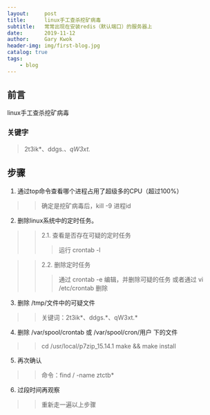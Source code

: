 ```yaml
---
layout:     post
title:      linux手工查杀挖矿病毒
subtitle:   常常出现在安装redis（默认端口）的服务器上
date:       2019-11-12
author:     Gary Kwok
header-img: img/first-blog.jpg
catalog: true
tags:
    - blog
---
```


## 前言

linux手工查杀挖矿病毒

### 关键字
> 2t3ik*、ddgs.*、qW3xt.*

## 步骤
1. 通过top命令查看哪个进程占用了超级多的CPU（超过100%）
>> 确定是挖矿病毒后，kill -9 进程id

2. 删除linux系统中的定时任务。
>> 2.1. 查看是否存在可疑的定时任务
   >>> 运行 crontab -l  

>> 2.2. 删除定时任务
   >>> 通过 crontab -e 编辑，并删除可疑的任务
   >>> 或者通过 vi /etc/crontab 删除
 
3. 删除 /tmp/文件中的可疑文件 
>> 关键词：2t3ik*、ddgs.\*、qW3xt.\*

4. 删除 /var/spool/crontab 或 /var/spool/cron/用户 下的文件
>> cd /usr/local/p7zip_15.14.1 
>> make && make install

5. 再次确认
>> 命令：find / -name ztctb*

6. 过段时间再观察
>> 重新走一遍以上步骤
